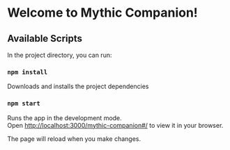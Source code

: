 # Welcome to Mythic Companion!

## Available Scripts

In the project directory, you can run:

### `npm install`

Downloads and installs the project dependencies

### `npm start`

Runs the app in the development mode.\
Open [http://localhost:3000/mythic-companion#/](http://localhost:3000/mythic-companion#/) to view it in your browser.

The page will reload when you make changes.
